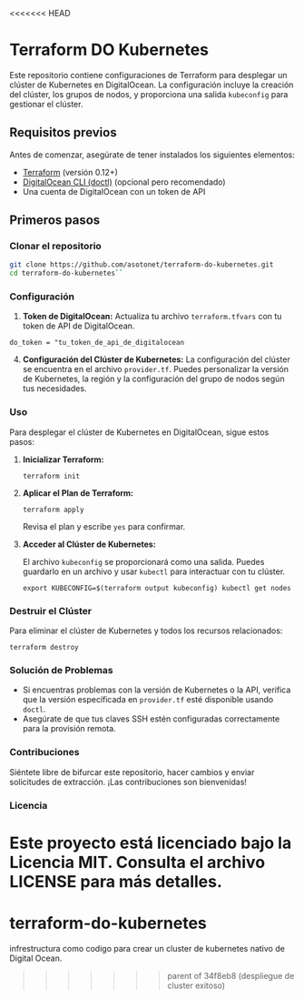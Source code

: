 <<<<<<< HEAD

# Terraform DO Kubernetes

Este repositorio contiene configuraciones de Terraform para desplegar un clúster de Kubernetes en DigitalOcean. La configuración incluye la creación del clúster, los grupos de nodos, y proporciona una salida `kubeconfig` para gestionar el clúster.

## Requisitos previos

Antes de comenzar, asegúrate de tener instalados los siguientes elementos:

- [Terraform](https://www.terraform.io/downloads.html) (versión 0.12+)
- [DigitalOcean CLI (doctl)](https://github.com/digitalocean/doctl) (opcional pero recomendado)
- Una cuenta de DigitalOcean con un token de API

## Primeros pasos

### Clonar el repositorio

```bash
git clone https://github.com/asotonet/terraform-do-kubernetes.git
cd terraform-do-kubernetes`` 
```
### Configuración

1.  **Token de DigitalOcean:** Actualiza tu archivo `terraform.tfvars` con tu token de API de DigitalOcean.
    

`do_token = "tu_token_de_api_de_digitalocean`
    
4.  **Configuración del Clúster de Kubernetes:** La configuración del clúster se encuentra en el archivo `provider.tf`. Puedes personalizar la versión de Kubernetes, la región y la configuración del grupo de nodos según tus necesidades.
    

### Uso

Para desplegar el clúster de Kubernetes en DigitalOcean, sigue estos pasos:

1.  **Inicializar Terraform:**

    `terraform init` 
    
2.  **Aplicar el Plan de Terraform:**
    
    `terraform apply` 
    
    Revisa el plan y escribe `yes` para confirmar.
    
3.  **Acceder al Clúster de Kubernetes:**
    
    El archivo `kubeconfig` se proporcionará como una salida. Puedes guardarlo en un archivo y usar `kubectl` para interactuar con tu clúster.
    
    `export KUBECONFIG=$(terraform output kubeconfig)
    kubectl get nodes` 
    

### Destruir el Clúster

Para eliminar el clúster de Kubernetes y todos los recursos relacionados:

`terraform destroy` 

### Solución de Problemas

-   Si encuentras problemas con la versión de Kubernetes o la API, verifica que la versión especificada en `provider.tf` esté disponible usando `doctl`.
-   Asegúrate de que tus claves SSH estén configuradas correctamente para la provisión remota.

### Contribuciones

Siéntete libre de bifurcar este repositorio, hacer cambios y enviar solicitudes de extracción. ¡Las contribuciones son bienvenidas!

### Licencia

Este proyecto está licenciado bajo la Licencia MIT. Consulta el archivo LICENSE para más detalles.
=======
# terraform-do-kubernetes
infrestructura como codigo para crear un cluster de kubernetes nativo de Digital Ocean.
>>>>>>> parent of 34f8eb8 (despliegue de cluster exitoso)
